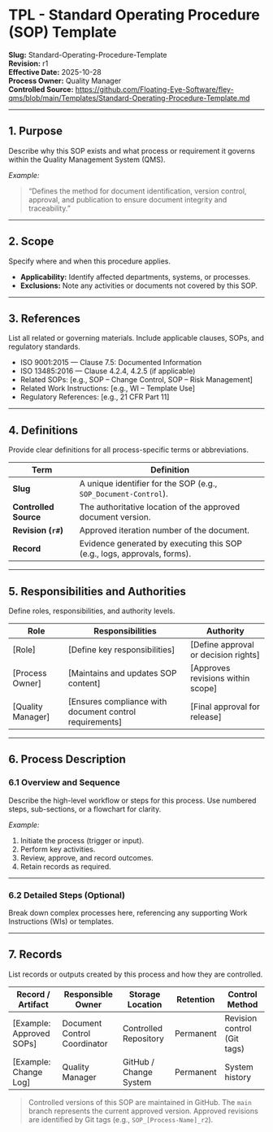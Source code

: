 # **TPL - Standard Operating Procedure (SOP) Template**

**Slug:** Standard-Operating-Procedure-Template  
**Revision:** r1  
**Effective Date:** 2025-10-28  
**Process Owner:** Quality Manager  
**Controlled Source:** https://github.com/Floating-Eye-Software/fley-qms/blob/main/Templates/Standard-Operating-Procedure-Template.md  

---

## **1. Purpose**

Describe why this SOP exists and what process or requirement it governs within the Quality Management System (QMS).

*Example:*

> “Defines the method for document identification, version control, approval, and publication to ensure document integrity and traceability.”

---

## **2. Scope**

Specify where and when this procedure applies.

* **Applicability:** Identify affected departments, systems, or processes.
* **Exclusions:** Note any activities or documents not covered by this SOP.

---

## **3. References**

List all related or governing materials. Include applicable clauses, SOPs, and regulatory standards.

* ISO 9001:2015 — Clause 7.5: Documented Information
* ISO 13485:2016 — Clause 4.2.4, 4.2.5 (if applicable)
* Related SOPs: [e.g., SOP – Change Control, SOP – Risk Management]
* Related Work Instructions: [e.g., WI – Template Use]
* Regulatory References: [e.g., 21 CFR Part 11]

---

## **4. Definitions**

Provide clear definitions for all process-specific terms or abbreviations.

| Term                  | Definition                                                               |
| --------------------- | ------------------------------------------------------------------------ |
| **Slug**              | A unique identifier for the SOP (e.g., `SOP_Document-Control`).          |
| **Controlled Source** | The authoritative location of the approved document version.             |
| **Revision (`r#`)**   | Approved iteration number of the document.                               |
| **Record**            | Evidence generated by executing this SOP (e.g., logs, approvals, forms). |

---

## **5. Responsibilities and Authorities**

Define roles, responsibilities, and authority levels.

| Role              | Responsibilities                                        | Authority                            |
| ----------------- | ------------------------------------------------------- | ------------------------------------ |
| [Role]            | [Define key responsibilities]                           | [Define approval or decision rights] |
| [Process Owner]   | [Maintains and updates SOP content]                     | [Approves revisions within scope]    |
| [Quality Manager] | [Ensures compliance with document control requirements] | [Final approval for release]         |

---

## **6. Process Description**

### **6.1 Overview and Sequence**

Describe the high-level workflow or steps for this process.
Use numbered steps, sub-sections, or a flowchart for clarity.

*Example:*

1. Initiate the process (trigger or input).
2. Perform key activities.
3. Review, approve, and record outcomes.
4. Retain records as required.

---

### **6.2 Detailed Steps (Optional)**

Break down complex processes here, referencing any supporting Work Instructions (WIs) or templates.

---

## **7. Records**

List records or outputs created by this process and how they are controlled.

| Record / Artifact        | Responsible Owner            | Storage Location       | Retention | Control Method              |
| ------------------------ | ---------------------------- | ---------------------- | --------- | --------------------------- |
| [Example: Approved SOPs] | Document Control Coordinator | Controlled Repository  | Permanent | Revision control (Git tags) |
| [Example: Change Log]    | Quality Manager              | GitHub / Change System | Permanent | System history              |

> Controlled versions of this SOP are maintained in GitHub.
> The `main` branch represents the current approved version.
> Approved revisions are identified by Git tags (e.g., `SOP_[Process-Name]_r2`).

